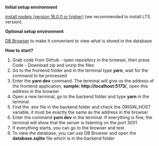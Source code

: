 **Initial setup environment**

[install nodejs (version 16.0.0 or higher)](https://nodejs.org/en/) (we recommended to install LTS version)

**Optional setup environment**

[DB Browser](https://sqlitebrowser.org/dl/) to make it convenient to view what is stored in the database

**How to start?**

1. Grab code from Github - open repository in the browser, then press Code - Download zip and unzip the files
2. Go to the frontend folder and in the terminal type **yarn**, wait for the command to be processed
3. Enter the **yarn dev** command. The terminal will give us the address of the frontend application, **sample: http://localhost:5173/**, open this address in the browser
4. Open a new terminal, go to the backend folder and type **yarn** in the terminal
5. Find the .env file in the backend folder and check the ORIGIN_HOST variable, it must be exactly the same as the address in the browser
6. Enter the command **yarn dev** in the terminal. If everything is fine, the terminal will show that the server is listening on the port 3001
7. If everything starts, you can go to the browser and test
8. To view the database, you can use DB Browser and open the **database.sqlite** file which is in the backend folder

